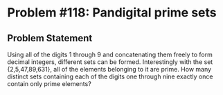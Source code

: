 # Problem #118: Pandigital prime sets 

## Problem Statement 

Using all of the digits 1 through 9 and concatenating them freely to form decimal integers, different sets can be formed. Interestingly with the set {2,5,47,89,631}, all of the elements belonging to it are prime.
How many distinct sets containing each of the digits one through nine exactly once contain only prime elements?
